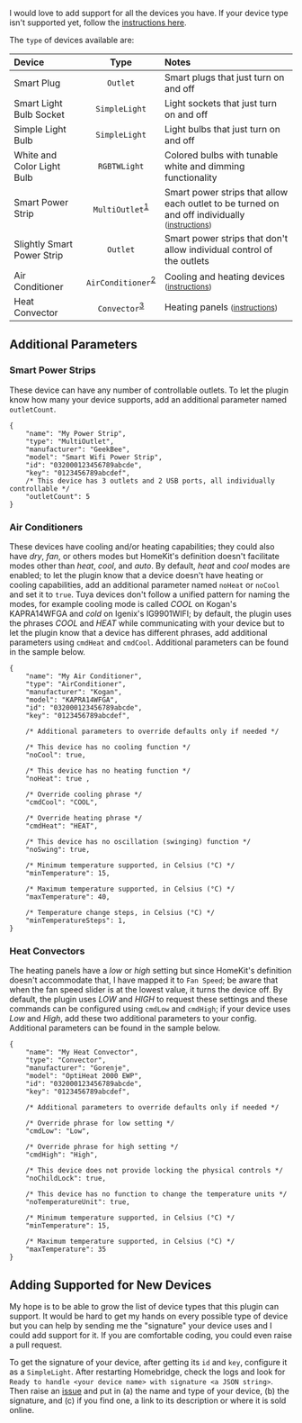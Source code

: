 I would love to add support for all the devices you have. If your device type isn't supported yet, follow the [instructions here](#adding-supported-for-new-devices).

The `type` of devices available are:

|Device  |Type|Notes  |
|:---|:---:|:---|
|Smart Plug|`Outlet`|Smart plugs that just turn on and off| 
|Smart Light Bulb Socket|`SimpleLight`|Light sockets that just turn on and off|
|Simple Light Bulb|`SimpleLight`|Light bulbs that just turn on and off|
|White and Color Light Bulb|`RGBTWLight`|Colored bulbs with tunable white and dimming functionality|
|Smart Power Strip|`MultiOutlet`<sup>[1](#smart-power-strips)</sup>|Smart power strips that allow each outlet to be turned on and off individually <small>([instructions](#smart-power-strips))</small>|
|Slightly Smart Power Strip|`Outlet`|Smart power strips that don't allow individual control of the outlets|
|Air Conditioner|`AirConditioner`<sup>[2](#air-conditioners)</sup>|Cooling and heating devices <small>([instructions](#air-conditioners))</small>|
|Heat Convector|`Convector`<sup>[3](#heat-convectors)</sup>|Heating panels <small>([instructions](#air-conditioners))</small>|


## Additional Parameters
### Smart Power Strips
These device can have any number of controllable outlets. To let the plugin know how many your device supports, add an additional parameter named `outletCount`.

```json5
{
    "name": "My Power Strip",
    "type": "MultiOutlet",
    "manufacturer": "GeekBee",
    "model": "Smart Wifi Power Strip",
    "id": "032000123456789abcde",
    "key": "0123456789abcdef",
    /* This device has 3 outlets and 2 USB ports, all individually controllable */
    "outletCount": 5
}
```

### Air Conditioners
These devices have cooling and/or heating capabilities; they could also have _dry_, _fan_, or others modes but HomeKit's definition doesn't facilitate modes other than _heat_, _cool_, and _auto_. By default, _heat_ and _cool_ modes are enabled; to let the plugin know that a device doesn't have heating or cooling capabilities, add an additional parameter named `noHeat` or `noCool` and set it to `true`. Tuya devices don't follow a unified pattern for naming the modes, for example cooling mode is called _COOL_ on Kogan's KAPRA14WFGA and _cold_ on Igenix's IG9901WIFI; by default, the plugin uses the phrases _COOL_ and _HEAT_ while communicating with your device but to let the plugin know that a device has different phrases, add additional parameters using `cmdHeat` and `cmdCool`. Additional parameters can be found in the sample below.

```json5
{
    "name": "My Air Conditioner",
    "type": "AirConditioner",
    "manufacturer": "Kogan",
    "model": "KAPRA14WFGA",
    "id": "032000123456789abcde",
    "key": "0123456789abcdef",

    /* Additional parameters to override defaults only if needed */

    /* This device has no cooling function */
    "noCool": true,

    /* This device has no heating function */
    "noHeat": true ,

    /* Override cooling phrase */
    "cmdCool": "COOL",

    /* Override heating phrase */
    "cmdHeat": "HEAT",

    /* This device has no oscillation (swinging) function */
    "noSwing": true,

    /* Minimum temperature supported, in Celsius (°C) */
    "minTemperature": 15,

    /* Maximum temperature supported, in Celsius (°C) */
    "maxTemperature": 40,

    /* Temperature change steps, in Celsius (°C) */
    "minTemperatureSteps": 1,
}
```

### Heat Convectors
The heating panels have a _low_ or _high_ setting but since HomeKit's definition doesn't accommodate that, I have mapped it to `Fan Speed`; be aware that when the fan speed slider is at the lowest value, it turns the device off. By default, the plugin uses _LOW_ and _HIGH_ to request these settings and these commands can be configured using `cmdLow` and `cmdHigh`; if your device uses _Low_ and _High_, add these two additional parameters to your config. Additional parameters can be found in the sample below.

```json5
{
    "name": "My Heat Convector",
    "type": "Convector",
    "manufacturer": "Gorenje",
    "model": "OptiHeat 2000 EWP",
    "id": "032000123456789abcde",
    "key": "0123456789abcdef",

    /* Additional parameters to override defaults only if needed */

    /* Override phrase for low setting */
    "cmdLow": "Low",

    /* Override phrase for high setting */
    "cmdHigh": "High",

    /* This device does not provide locking the physical controls */
    "noChildLock": true,

    /* This device has no function to change the temperature units */
    "noTemperatureUnit": true,

    /* Minimum temperature supported, in Celsius (°C) */
    "minTemperature": 15,

    /* Maximum temperature supported, in Celsius (°C) */
    "maxTemperature": 35
}
```

## Adding Supported for New Devices
My hope is to be able to grow the list of device types that this plugin can support. It would be hard to get my hands on every possible type of device but you can help by sending me the "signature" your device uses and I could add support for it. If you are comfortable coding, you could even raise a pull request.

To get the signature of your device, after getting its `id` and `key`, configure it as a `SimpleLight`. After restarting Homebridge, check the logs and look for `Ready to handle <your device name> with signature <a JSON string>`. Then raise an [issue](https://github.com/AMoo-Miki/homebridge-tuya-lan/issues) and put in (a) the name and type of your device, (b) the signature, and (c) if you find one, a link to its description or where it is sold online.
